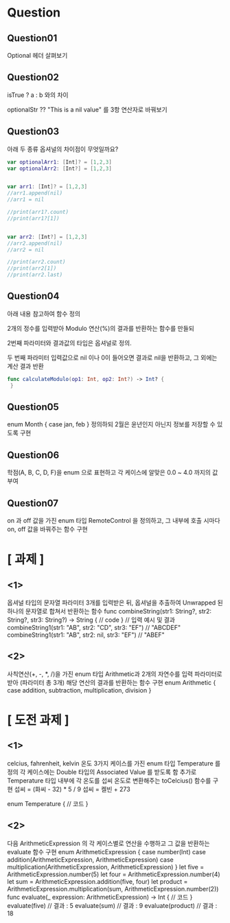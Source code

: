 # Question

## Question01

Optional 헤더 살펴보기

## Question02

isTrue ? a : b  와의 차이

optionalStr ?? "This is a nil value" 를 3항 연산자로 바꿔보기

## Question03

아래 두 종류 옵셔널의 차이점이 무엇일까요?

```swift
var optionalArr1: [Int]? = [1,2,3]
var optionalArr2: [Int?] = [1,2,3]


var arr1: [Int]? = [1,2,3]
//arr1.append(nil)
//arr1 = nil

//print(arr1?.count)
//print(arr1?[1])


var arr2: [Int?] = [1,2,3]
//arr2.append(nil)
//arr2 = nil

//print(arr2.count)
//print(arr2[1])
//print(arr2.last)
```

## Question04

아래 내용 참고하여 함수 정의

 2개의 정수를 입력받아 Modulo 연산(%)의 결과를 반환하는 함수를 만들되

 2번째 파라미터와 결과값의 타입은 옵셔널로 정의.

 두 번째 파라미터 입력값으로 nil 이나 0이 들어오면 결과로 nil을 반환하고, 그 외에는 계산 결과 반환

```swift
func calculateModulo(op1: Int, op2: Int?) -> Int? {
 }
```

## Question05

enum Month { case jan, feb } 정의하되 2월은 윤년인지 아닌지 정보를 저장할 수 있도록 구현

## Question06

학점(A, B, C, D, F)을 enum 으로 표현하고 각 케이스에 알맞은 0.0 ~ 4.0 까지의 값 부여

## Question07

on 과 off 값을 가진 enum 타입 RemoteControl 을 정의하고, 그 내부에 호출 시마다 on, off 값을 바꿔주는 함수 구현







# [ 과제 ]

## <1>

옵셔널 타입의 문자열 파라미터 3개를 입력받은 뒤, 옵셔널을 추출하여 Unwrapped 된 하나의 문자열로 합쳐서 반환하는 함수
func combineString(str1: String?, str2: String?, str3: String?) -> String {
// code
}
// 입력 예시 및 결과
combineString1(str1: "AB", str2: "CD", str3: "EF")   // "ABCDEF"
combineString1(str1: "AB", str2: nil, str3: "EF")    // "ABEF"

## <2>

사칙연산(+, -, *, /)을 가진 enum 타입 Arithmetic과 2개의 자연수를 입력 파라미터로 받아 (파라미터 총 3개) 해당 연산의 결과를 반환하는 함수 구현
enum Arithmetic {
case addition, subtraction, multiplication, division
}

# [ 도전 과제 ]

## <1>

celcius, fahrenheit, kelvin 온도 3가지 케이스를 가진 enum 타입 Temperature 를 정의
각 케이스에는 Double 타입의 Associated Value 를 받도록 함
추가로 Temperature 타입 내부에 각 온도를 섭씨 온도로 변환해주는 toCelcius() 함수를 구현
섭씨 = (화씨 - 32) * 5 / 9
섭씨 = 켈빈 + 273

enum Temperature {
  // 코드 
}
## <2>

다음 ArithmeticExpression 의 각 케이스별로 연산을 수행하고 그 값을 반환하는 evaluate 함수 구현
enum ArithmeticExpression {
case number(Int)
case addition(ArithmeticExpression, ArithmeticExpression)
case multiplication(ArithmeticExpression, ArithmeticExpression)
}
let five = ArithmeticExpression.number(5)
let four = ArithmeticExpression.number(4)
let sum = ArithmeticExpression.addition(five, four)
let product = ArithmeticExpression.multiplication(sum, ArithmeticExpression.number(2))
func evaluate(_ expression: ArithmeticExpression) -> Int {
// 코드
}
evaluate(five)    // 결과 : 5
evaluate(sum)     // 결과 : 9
evaluate(product) // 결과 : 18